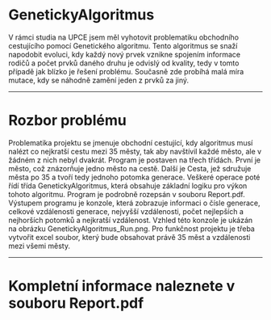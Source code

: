 # GenetickyAlgoritmus
V rámci studia na UPCE jsem měl vyhotovit problematiku obchodního cestujícího pomocí Genetického algoritmu. Tento algoritmus se snaží
napodobit evoluci, kdy každý nový prvek vznikne spojením informace rodičů a počet prvků daného druhu je odvislý od kvality, tedy v tomto 
případě jak blízko je řešení problému. Současně zde probíhá malá míra mutace, kdy se náhodně zamění jeden z prvků za jiný. 
******************************************************************************************************************************************
# Rozbor problému
Problematika projektu se jmenuje obchodní cestující, kdy algoritmus musí nalézt co nejkratší cestu mezi 35 městy, tak aby navštívil každé
město, ale v žádném z nich nebyl dvakrát. Program je postaven na třech třídách. První je město, což znázorňuje jedno město na cestě. Další
je Cesta, jež sdružuje města po 35 a tvoří tedy jednoho potomka generace. Veškeré operace poté řídí třída GenetickyAlgoritmus, která obsahuje základní logiku pro výkon tohoto algoritmu. Program je podrobně rozepsán v souboru Report.pdf. Výstupem programu je konzole, která zobrazuje informaci o čísle generace, celkové vzdálenosti generace, nejvyšší vzdálenosti, počet nejlepších a nejhorších potomků a nejkratší vzdálenost. Vzhled této konzole je ukázán na obrázku GenetickyAlgoritmus_Run.png. Pro funkčnost projektu je třeba vytvořit excel soubor, který bude obsahovat právě 35 měst a vzdálenosti mezi všemi městy. 
******************************************************************************************************************************************
# Kompletní informace naleznete v souboru Report.pdf
